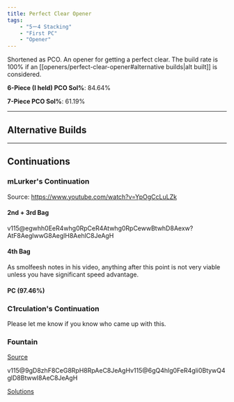 ```yaml
---
title: Perfect Clear Opener
tags:
    - "5ー4 Stacking"
    - "First PC"
    - "Opener"
---
```

<meta name="description" content="The most widely-used PC opener.">

Shortened as PCO. An opener for getting a perfect clear. The build rate is 100% if an [[openers/perfect-clear-opener#alternative builds|alt built]] is considered.

**6-Piece (I held) PCO Sol%**: 84.64%

<fumen src="v115@9gilEeR4glRpDeR4wwg0RpCeBtxwi0DeBtwwJeAgH"></fumen>

**7-Piece PCO Sol%**: 61.19%

<fumen src="v115@9gilwhDeR4glRpwhCeR4wwg0RpwhBeBtxwi0whCeBt?wwJeAgH"></fumen>

___

## Alternative Builds

___

## Continuations

### mLurker's Continuation
Source: https://www.youtube.com/watch?v=YpOgCcLuLZk

#### 2nd + 3rd Bag

<fumen src="v115@2fwhIewhh0Gewhg0ilCeRpwhg0glQ4CeAtRpC8R4Ae?BtF8Q4AeAtG8ywH8wwI8AeI8AeI8AeE8JeAgH" height=9></fumen>v115@egwhh0EeR4whg0RpCeR4Atwhg0RpCewwBtwhD8Aexw?AtF8AeglwwG8AeglH8AehlC8JeAgH</fumen><fumen height=13></fumen>

#### 4th Bag

As smolfeesh notes in his video, anything after this point is not very viable unless you have significant speed advantage.

<fumen src="v115@3filGeglR4AtEeA8R4BtBeg0RpC8AtCeg0RpE8Aeh0?F8ywH8wwI8whI8whI8whI8whE8JeAgH" height=13></fumen>
<fumen src="v115@3fglRpGeglRpAtEeA8hlBtBei0C8AtywR4g0E8wwR4?F8CeH8AeI8whI8whI8whI8whE8JeAgH" height=13></fumen>

#### PC (97.46%)

<fumen src="v115@pgzhR4ilAtC8R4i0BtD8Rpglg0AtE8RpG8ywH8wwE8?JeAgH" height=7></fumen>

### C1rculation's Continuation

Please let me know if you know who came up with this.

<fumen src="v115@XgwwGeg0ywFei0CeR4RpzhAeR4AtRpD8BeBtF8Aegl?AtG8AeglH8AehlC8JeAgH" height=9></fumen>

### Fountain

[Source](https://docs.google.com/document/d/1X3ziWu_IlcdDyGCzkgHyg4slwGIwhLpO2VHx1wM1Kus/edit)

<fumen src="v115@ogwhIewhBehlBeBtAewhi0glCeBtwhg0RpglR4AeD8?RpR4BeI8AeC8JeAgH"></fumen>v115@9gD8zhF8CeG8RpH8RpAeC8JeAgH</fumen><fumen height=6></fumen>v115@6gQ4hlg0FeR4gli0BtywQ4glD8BtwwI8AeC8JeAgH</fumen><fumen height=8></fumen>

[Solutions](http://fumen.zui.jp/?v115@9gilwwBtzhglRpxwBtD8Rpwwi0I8g0C8JeAgWTAUBg?RBgngHBg3CwBAvKxCa+jBA9gQ4hlwwBtzhR4glxwBtD8Q4g?lwwi0I8g0C8JeAAPTATEwKBgngHBg3CwBAfjxCzSdBA9gQ4?hli0zhR4glRpg0wwD8Q4glRpxwI8wwC8JeAAPTAz8XHBgng?HBg3CwBgG+tCMefBA9gQ4Bti0zhR4Btglg0wwD8Q4ilxwI8?wwC8JeAAPTAz8XHBgngHBg3CwBAOstCaefBA9gilR4Atzhg?lg0R4BtwwD8i0AtxwI8wwC8JeAAPTAT4P9AgngHBg3CwBAu?PFDT+jBA9gilh0AtzhglRpg0BtwwD8Rpg0AtxwI8wwC8JeA?APTAT4P9AgngHBg3CwBA+aFDK+jBA9gi0glRpzhBtg0glRp?wwD8BthlxwI8wwC8JeAAPTASBgRBgngHBg3CwBAujWCPefB?A9gRpR4BtzhRpywBtD8R4wwi0I8g0C8JeAAPTAy/HOBgngH?Bg3CwBAfrgCUddBA9gRpg0ilzhRpg0glR4wwD8h0R4xwI8w?wC8JeAAPTAS+/DBgngHBg3CwBA+jPCP+jBA9gi0ilzhBtg0?glR4wwD8BtR4xwI8wwC8JeAAPTAy535AgngHBg3CwBA+jFD?pifBA9gQ4hlh0AtzhR4glg0BtwwD8Q4glg0AtxwI8wwC8Je?AAPTAy535AgngHBg3CwBAuzPCzSdBA9gilg0R4zhglRpi0w?wD8RpR4xwI8wwC8JeAAPTAxCgRBgngHBg3CwBA+aPCpyzBA?9gi0wwRpzhBtg0xwhlD8BtwwRpglI8glC8JeAAPTAxCAEBg?ngHBg3CwBAijxCpvqBA9gBtglg0R4zhili0wwD8BtR4xwI8?wwC8JeAAPTAx8nABgngHBg3CwBAu/VCzndBA)
